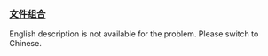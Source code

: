 ### [文件组合](https://leetcode.com/problems/he-wei-sde-lian-xu-zheng-shu-xu-lie-lcof)

<p>English description is not available for the problem. Please switch to Chinese.</p>
